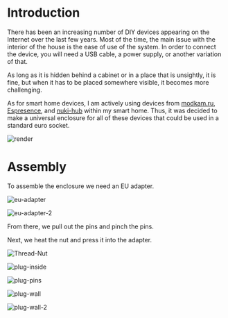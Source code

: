 # Introduction

There has been an increasing number of DIY devices appearing on the Internet over the last few years. Most of the time, the main issue with the interior of the house is the ease of use of the system. In order to connect the device, you will need a USB cable, a power supply, or another variation of that.

As long as it is hidden behind a cabinet or in a place that is unsightly, it is fine, but when it has to be placed somewhere visible, it becomes more challenging.

As for smart home devices, I am actively using devices from [modkam.ru](https://modkam.ru/2022/12/14/presence_sensor/), [Espresence](https://espresense.com/), and [nuki-hub](https://github.com/technyon/nuki_hub) within my smart home. Thus, it was decided to make a universal enclosure for all of these devices that could be used in a standard euro socket. 

![render](I:\eu-plug-diy-case\images\render.png)

# Assembly

To assemble the enclosure we need an EU adapter. 

![eu-adapter](I:\eu-plug-diy-case\images\eu-adapter.jpg)

![eu-adapter-2](I:\eu-plug-diy-case\images\eu-adapter-2.jpg)

From there, we pull out the pins and pinch the pins.   

Next, we heat the nut and press it into the adapter.

![Thread-Nut](I:\eu-plug-diy-case\images\Thread-Nut.jpg)

![plug-inside](I:\eu-plug-diy-case\images\plug-inside.jpg)

![plug-pins](I:\eu-plug-diy-case\images\plug-pins.jpg)

![plug-wall](I:\eu-plug-diy-case\images\plug-wall.jpg)

![plug-wall-2](I:\eu-plug-diy-case\images\plug-wall-2.jpg)